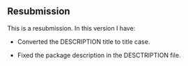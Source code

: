 ## Resubmission
This is a resubmission. In this version I have:

* Converted the DESCRIPTION title to title case.

* Fixed the package description in the DESCTRIPTION file.
